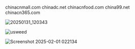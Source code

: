 chinacnmall.com
chinadc.net
chinacnfood.com
china99.net 
chinacn365.com

![20250131_120343](https://github.com/user-attachments/assets/f1d6faf7-167b-47d1-9a4b-e3d68af0afaf)

![usweed](https://github.com/user-attachments/assets/0d4aaa98-ae8e-4b76-8cc2-ed846c2138d1)

![Screenshot 2025-02-01 022134](https://github.com/user-attachments/assets/e0dc5129-1553-4157-bceb-e5ffcb3e2f74)
